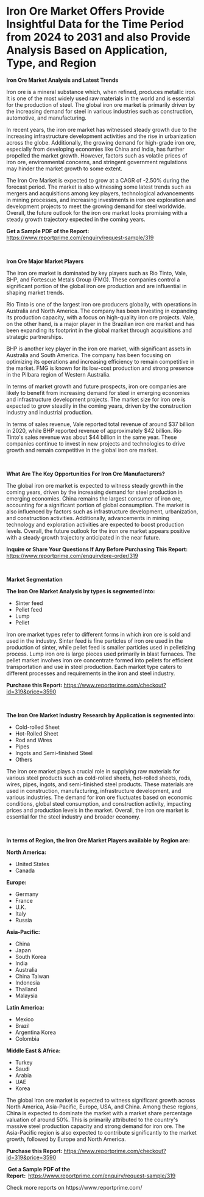 <p><h1>Iron Ore Market Offers Provide Insightful Data for the Time Period from 2024 to 2031 and also Provide Analysis Based on Application, Type, and Region</h1></p><p><strong>Iron Ore Market Analysis and Latest Trends</strong></p>
<p><p>Iron ore is a mineral substance which, when refined, produces metallic iron. It is one of the most widely used raw materials in the world and is essential for the production of steel. The global iron ore market is primarily driven by the increasing demand for steel in various industries such as construction, automotive, and manufacturing.</p><p>In recent years, the iron ore market has witnessed steady growth due to the increasing infrastructure development activities and the rise in urbanization across the globe. Additionally, the growing demand for high-grade iron ore, especially from developing economies like China and India, has further propelled the market growth. However, factors such as volatile prices of iron ore, environmental concerns, and stringent government regulations may hinder the market growth to some extent.</p><p>The Iron Ore Market is expected to grow at a CAGR of -2.50% during the forecast period. The market is also witnessing some latest trends such as mergers and acquisitions among key players, technological advancements in mining processes, and increasing investments in iron ore exploration and development projects to meet the growing demand for steel worldwide. Overall, the future outlook for the iron ore market looks promising with a steady growth trajectory expected in the coming years.</p></p>
<p><strong>Get a Sample PDF of the Report:&nbsp;</strong> <a href="https://www.reportprime.com/enquiry/request-sample/319">https://www.reportprime.com/enquiry/request-sample/319</a></p>
<p>&nbsp;</p>
<p><strong>Iron Ore Major Market Players</strong></p>
<p><p>The iron ore market is dominated by key players such as Rio Tinto, Vale, BHP, and Fortescue Metals Group (FMG). These companies control a significant portion of the global iron ore production and are influential in shaping market trends.</p><p>Rio Tinto is one of the largest iron ore producers globally, with operations in Australia and North America. The company has been investing in expanding its production capacity, with a focus on high-quality iron ore projects. Vale, on the other hand, is a major player in the Brazilian iron ore market and has been expanding its footprint in the global market through acquisitions and strategic partnerships.</p><p>BHP is another key player in the iron ore market, with significant assets in Australia and South America. The company has been focusing on optimizing its operations and increasing efficiency to remain competitive in the market. FMG is known for its low-cost production and strong presence in the Pilbara region of Western Australia.</p><p>In terms of market growth and future prospects, iron ore companies are likely to benefit from increasing demand for steel in emerging economies and infrastructure development projects. The market size for iron ore is expected to grow steadily in the coming years, driven by the construction industry and industrial production.</p><p>In terms of sales revenue, Vale reported total revenue of around $37 billion in 2020, while BHP reported revenue of approximately $42 billion. Rio Tinto's sales revenue was about $44 billion in the same year. These companies continue to invest in new projects and technologies to drive growth and remain competitive in the global iron ore market.</p></p>
<p>&nbsp;</p>
<p><strong>What Are The Key Opportunities For Iron Ore Manufacturers?</strong></p>
<p><p>The global iron ore market is expected to witness steady growth in the coming years, driven by the increasing demand for steel production in emerging economies. China remains the largest consumer of iron ore, accounting for a significant portion of global consumption. The market is also influenced by factors such as infrastructure development, urbanization, and construction activities. Additionally, advancements in mining technology and exploration activities are expected to boost production levels. Overall, the future outlook for the iron ore market appears positive with a steady growth trajectory anticipated in the near future.</p></p>
<p><strong>Inquire or Share Your Questions If Any Before Purchasing This Report:</strong> <a href="https://www.reportprime.com/enquiry/pre-order/319">https://www.reportprime.com/enquiry/pre-order/319</a></p>
<p>&nbsp;</p>
<p><strong>Market Segmentation</strong></p>
<p><strong>The Iron Ore Market Analysis by types is segmented into:</strong></p>
<p><ul><li>Sinter feed</li><li>Pellet feed</li><li>Lump</li><li>Pellet</li></ul></p>
<p><p>Iron ore market types refer to different forms in which iron ore is sold and used in the industry. Sinter feed is fine particles of iron ore used in the production of sinter, while pellet feed is smaller particles used in pelletizing process. Lump iron ore is large pieces used primarily in blast furnaces. The pellet market involves iron ore concentrate formed into pellets for efficient transportation and use in steel production. Each market type caters to different processes and requirements in the iron and steel industry.</p></p>
<p><strong>Purchase this Report:&nbsp;</strong><a href="https://www.reportprime.com/checkout?id=319&price=3590">https://www.reportprime.com/checkout?id=319&price=3590</a></p>
<p>&nbsp;</p>
<p><strong>The Iron Ore Market Industry Research by Application is segmented into:</strong></p>
<p><ul><li>Cold-rolled Sheet</li><li>Hot-Rolled Sheet</li><li>Rod and Wires</li><li>Pipes</li><li>Ingots and Semi-finished Steel</li><li>Others</li></ul></p>
<p><p>The iron ore market plays a crucial role in supplying raw materials for various steel products such as cold-rolled sheets, hot-rolled sheets, rods, wires, pipes, ingots, and semi-finished steel products. These materials are used in construction, manufacturing, infrastructure development, and various industries. The demand for iron ore fluctuates based on economic conditions, global steel consumption, and construction activity, impacting prices and production levels in the market. Overall, the iron ore market is essential for the steel industry and broader economy.</p></p>
<p>&nbsp;</p>
<p><strong>In terms of Region, the Iron Ore Market Players available by Region are:</strong></p>
<p>
    <p> <strong> North America: </strong>
        <ul>
            <li>United States</li>
            <li>Canada</li>
        </ul>
        </p> 
    <p> <strong> Europe: </strong>
        <ul>
            <li>Germany</li>
            <li>France</li>
            <li>U.K.</li>
            <li>Italy</li>
            <li>Russia</li>
        </ul>
        </p> 
    <p> <strong> Asia-Pacific: </strong>
        <ul>
            <li>China</li>
            <li>Japan</li>
            <li>South Korea</li>
            <li>India</li>
            <li>Australia</li>
            <li>China Taiwan</li>
            <li>Indonesia</li>
            <li>Thailand</li>
            <li>Malaysia</li>
        </ul>
        </p> 
    <p> <strong> Latin America: </strong>
        <ul>
            <li>Mexico</li>
            <li>Brazil</li>
            <li>Argentina Korea</li>
            <li>Colombia</li>
        </ul>
        </p> 
    <p> <strong> Middle East & Africa: </strong>
        <ul>
            <li>Turkey</li>
            <li>Saudi</li>
            <li>Arabia</li>
            <li>UAE</li>
            <li>Korea</li>
        </ul>
    </p>
    </p>
<p><p>The global iron ore market is expected to witness significant growth across North America, Asia-Pacific, Europe, USA, and China. Among these regions, China is expected to dominate the market with a market share percentage valuation of around 50%. This is primarily attributed to the country's massive steel production capacity and strong demand for iron ore. The Asia-Pacific region is also expected to contribute significantly to the market growth, followed by Europe and North America.</p></p>
<p><strong>Purchase this Report: </strong><a href="https://www.reportprime.com/checkout?id=319&price=3590">https://www.reportprime.com/checkout?id=319&price=3590</a></p>
<p>&nbsp;<strong>Get a Sample PDF of the Report:&nbsp;&nbsp;</strong><a href="https://www.reportprime.com/enquiry/request-sample/319">https://www.reportprime.com/enquiry/request-sample/319</a></p>
<p><strong></strong></p>
<p>Check more reports on https://www.reportprime.com/</p>